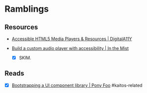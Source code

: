 # Ramblings


## Resources

- [Accessible HTML5 Media Players & Resources | DigitalA11Y](https://www.digitala11y.com/accessible-jquery-html5-media-players/)

- [Build a custom audio player with accessibility | In the Mist](https://blog.atrera.com/javascript/accessibility/2019/06/28/create-a-custom-audio-player-with-accessibility.html)
    * [x] SKIM.


## Reads

- [x] [Bootstrapping a UI component library | Pony Foo](https://ponyfoo.com/articles/bootstrapping-a-ui-component-library)
#kaitos-related
